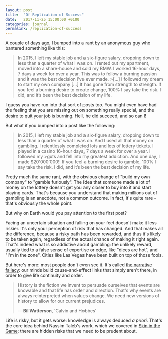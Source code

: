 ```yaml
---
layout: post
title:  "Of Replication of Success"
date:   2017-11-25 15:00:00 +0100
categories: journal
permalink: /replication-of-success
---
```

A couple of days ago, I bumped into a rant by an anonymous guy who bantered something like this:

>In 2015, I left my stable job and a six-figure salary, dropping down to less than a quarter of what I was on. I rented out my apartment, moved into a share-house and sold my BMW. I worked 16-hour days, 7 days a week for over a year. This was to follow a burning passion and it was the best decision I’ve ever made. >[...] I followed my dream to start my own company [...] It has gone from strength to strength.
>If you feel a burning desire to create change, 100% I say take the risk. I did, and it’s been the best decision of my life.

I guess you have run into that sort of posts too. You might even have had the feeling that you are missing out on something really special, and the desire to quit your job is burning. Hell, he did succeed, and so can I!

But what if you bumped into a post like the following:

>In 2015, I left my stable job and a six-figure salary, dropping down to less than a quarter of what I was on. And I used all that money on gambling. I relentlessly completed lots and lots of lottery tickets. I played in a casino 16-hour days, 7 days a week for over a year. I followed my >guts and fell into my greatest addiction. And one day, I made $20'000'000!!
>If you feel a burning desire to gamble, 100% I say take the risk. I did, and it’s been the best decision of my life.


Pretty much the same rant, with the obvious change of "build my own company" to "gamble furiously". The idea that someone made a lot of money on the lottery doesn't get you any closer to buy into it and start playing cards. That's because you understand that making millions out of gambling is an anecdote, not a common outcome. In fact, it's quite rare - that's obviously the whole point.

But why on Earth would you pay attention to the first post?

Facing an uncertain situation and falling on your feet doesn't make it less riskier. It's only your perception of risk that has changed. And that makes all the difference, because a risky path has been rewarded, and thus it's likely to be taken again, regardless of the actual chance of making it right again. That's indeed what is so addictive about gambling: the unlikely reward, usually tied to a false sense of expertise or edge, like "dices are hot", and "I'm in the zone". Cities like Las Vegas have been built on top of those fools.

But here's more: most people don't even see it. It's called [the narrative fallacy](https://fs.blog/2016/04/narrative-fallacy/): our minds build cause-and-effect links that simply aren't there, in order to give life continuity and order.

> History is the fiction we invent to persuade ourselves that events are knowable and that life has order and direction. That's why events are always reinterpreted when values change. We need new versions of history to allow for our current prejudices.
>
> -- __Bil Watterson__, 'Calvin and Hobbes'

Life is risky, but it gets worse: knowledge is always deduced *a priori*. That's the core idea behind Nassim Taleb's work, which we covered in [Skin in the Game](/skin-in-the-game): there are hidden risks that we need to be prudent about.
